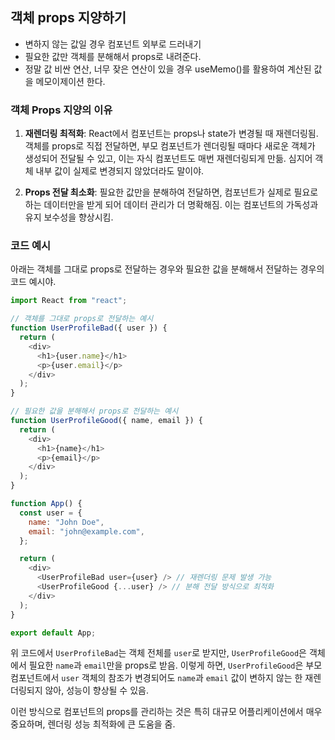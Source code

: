 ## 객체 props 지양하기

- 변하지 않는 값일 경우 컴포넌트 외부로 드러내기
- 필요한 값만 객체를 분해해서 props로 내려준다.
- 정말 값 비싼 연산, 너무 잦은 연산이 있을 경우 useMemo()를 활용하여 계산된 값을 메모이제이션 한다.

### 객체 Props 지양의 이유

1. **재렌더링 최적화**: React에서 컴포넌트는 props나 state가 변경될 때 재렌더링됨. 객체를 props로 직접 전달하면, 부모 컴포넌트가 렌더링될 때마다 새로운 객체가 생성되어 전달될 수 있고, 이는 자식 컴포넌트도 매번 재렌더링되게 만듦. 심지어 객체 내부 값이 실제로 변경되지 않았더라도 말이야.

2. **Props 전달 최소화**: 필요한 값만을 분해하여 전달하면, 컴포넌트가 실제로 필요로 하는 데이터만을 받게 되어 데이터 관리가 더 명확해짐. 이는 컴포넌트의 가독성과 유지 보수성을 향상시킴.

### 코드 예시

아래는 객체를 그대로 props로 전달하는 경우와 필요한 값을 분해해서 전달하는 경우의 코드 예시야.

```javascript
import React from "react";

// 객체를 그대로 props로 전달하는 예시
function UserProfileBad({ user }) {
  return (
    <div>
      <h1>{user.name}</h1>
      <p>{user.email}</p>
    </div>
  );
}

// 필요한 값을 분해해서 props로 전달하는 예시
function UserProfileGood({ name, email }) {
  return (
    <div>
      <h1>{name}</h1>
      <p>{email}</p>
    </div>
  );
}

function App() {
  const user = {
    name: "John Doe",
    email: "john@example.com",
  };

  return (
    <div>
      <UserProfileBad user={user} /> // 재렌더링 문제 발생 가능
      <UserProfileGood {...user} /> // 분해 전달 방식으로 최적화
    </div>
  );
}

export default App;
```

위 코드에서 `UserProfileBad`는 객체 전체를 `user`로 받지만, `UserProfileGood`은 객체에서 필요한 `name`과 `email`만을 props로 받음. 이렇게 하면, `UserProfileGood`은 부모 컴포넌트에서 `user` 객체의 참조가 변경되어도 `name`과 `email` 값이 변하지 않는 한 재렌더링되지 않아, 성능이 향상될 수 있음.

이런 방식으로 컴포넌트의 props를 관리하는 것은 특히 대규모 어플리케이션에서 매우 중요하며, 렌더링 성능 최적화에 큰 도움을 줌.
